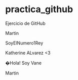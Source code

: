 # practica_github
Ejercicio de GitHub

Martin 

SoyElNumero1Rey

Katherine ALvarez <3

�Hola! Soy Vane

Martin 

